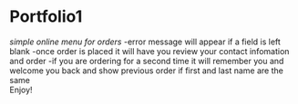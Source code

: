 # Portfolio1
*simple online menu for orders*
-error message will appear if a field is left blank 
-once order is placed it will have you review your contact infomation and order 
-if you are ordering for a second time it will remember you and welcome you back
and show previous order if first and last name are the same  
Enjoy!